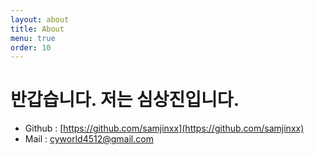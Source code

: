 ```yaml
---
layout: about
title: About
menu: true
order: 10
---
```


# 반갑습니다. 저는 심상진입니다.

- Github : [https://github.com/samjinxx](https://github.com/samjinxx)
- Mail : [cyworld4512@gmail.com](mailto:cyworld4512@gmail.com)


